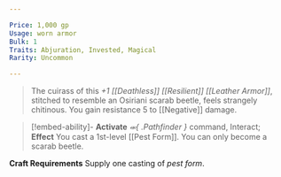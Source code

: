 ```yaml
---

Price: 1,000 gp
Usage: worn armor
Bulk: 1
Traits: Abjuration, Invested, Magical
Rarity: Uncommon

---
```


> The cuirass of this _+1 [[Deathless]] [[Resilient]] [[Leather Armor]]_, stitched to resemble an Osiriani scarab beetle, feels strangely chitinous. You gain resistance 5 to [[Negative]] damage.

> [!embed-ability]- **Activate**
> *⬺{ .Pathfinder }* command, Interact; 
> **Effect** You cast a 1st-level [[Pest Form]]. You can only become a scarab beetle.

**Craft Requirements** Supply one casting of _pest form_.